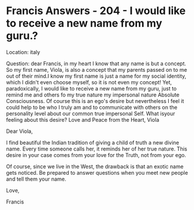 # Francis Answers - 204 - I would like to receive a new name from my guru.?

Location: italy

Question: dear Francis, in my heart I know that any name is but a concept. So my first name, Viola, is also a concept that my parents passed on to me out of their mind.I know my first name is just a name for my social identity, which I didn't even choose myself, so it is not even my concept! Yet, paradoxically, I would like to receive a new name from my guru, just to remind me and others fo my true nature my impersonal nature Absolute Consciousness. Of course this is an ego's desire but nevertheless I feel it could help to be who I truly am and to communicate with others on the personality level about our common true impersonal Self. What isyour feeling about this desire? Love and Peace from the Heart, Viola

Dear Viola,

I find beautiful the Indian tradition of giving a child of truth a new divine name. Every time someone calls her, it reminds her of her true nature. This desire in your case comes from your love for the Truth, not from your ego.

Of course, since we live in the West, the drawback is that an exotic name gets noticed. Be prepared to answer questions when you meet new people and tell them your name.

Love,

Francis

